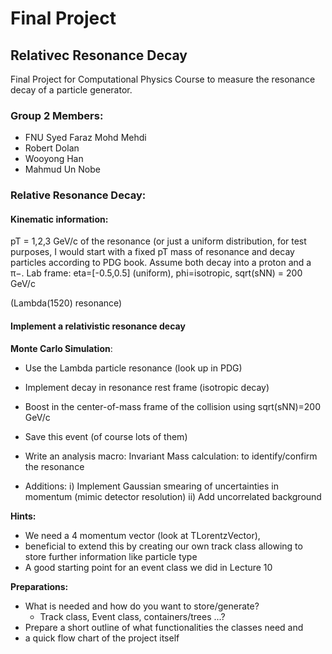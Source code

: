 # Final Project
## Relativec Resonance Decay
Final Project for Computational Physics Course to measure the resonance decay of a particle generator.

### Group 2 Members: 
- FNU Syed Faraz Mohd Mehdi
- Robert Dolan
- Wooyong Han
- Mahmud Un Nobe
  
### Relative Resonance Decay:

#### Kinematic information:

pT = 1,2,3 GeV/c of the resonance (or just a uniform distribution, for test purposes, I would start with a fixed pT
mass of resonance and decay particles according to PDG book. Assume both decay into a proton and a π−.
Lab frame: eta=[-0.5,0.5] (uniform), phi=isotropic, sqrt(sNN) = 200 GeV/c

(Lambda(1520) resonance)


#### Implement a relativistic resonance decay
**Monte Carlo Simulation**:
- Use the Lambda particle resonance (look up in PDG)
- Implement decay in resonance rest frame (isotropic decay)
- Boost in the center-of-mass frame of the collision using sqrt(sNN)=200 GeV/c
- Save this event (of course lots of them)

- Write an analysis macro: Invariant Mass calculation: to identify/confirm the resonance
- Additions:
i) Implement Gaussian smearing of uncertainties in momentum (mimic detector resolution)
ii) Add uncorrelated background

**Hints:**
- We need a 4 momentum vector (look at TLorentzVector),
- beneficial to extend this by creating our own track class allowing to store further information like
particle type
- A good starting point for an event class we did in Lecture 10

**Preparations:**
- What is needed and how do you want to store/generate?
  - Track class, Event class, containers/trees ...?
- Prepare a short outline of what functionalities the classes need and
- a quick flow chart of the project itself

